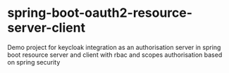 # spring-boot-oauth2-resource-server-client
Demo project for keycloak integration as an authorisation server in spring boot resource server and client with rbac and scopes authorisation based on spring security
